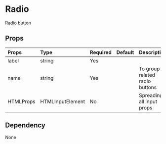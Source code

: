# Radio

Radio button

## Props

| Props     | Type             | Required | Default | Description                        |
| :-------- | :--------------- | :------- | :------ | :--------------------------------- |
| label     | string           | Yes      |         |                                    |
| name      | string           | Yes      |         | To group all related radio buttons |
| HTMLProps | HTMLInputElement | No       |         | Spreading all input props          |

## Dependency

None
